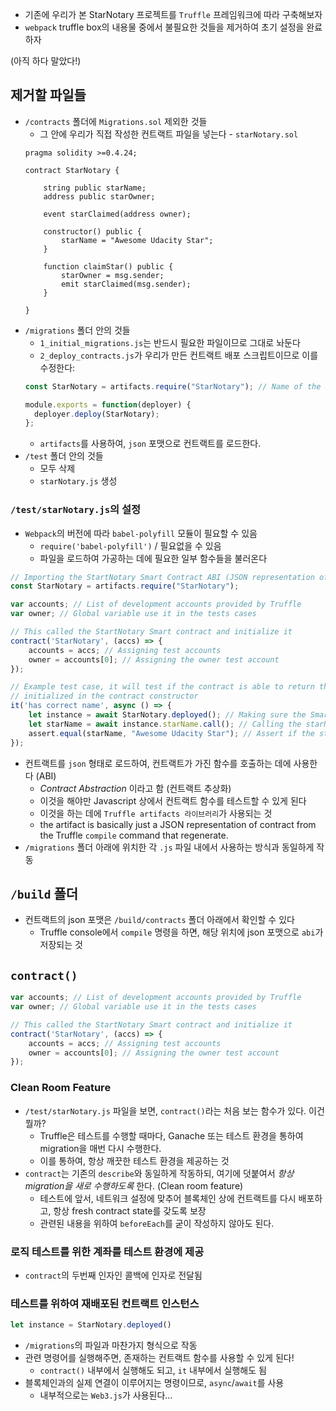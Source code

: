 - 기존에 우리가 본 StarNotary 프로젝트를 `Truffle` 프레임워크에 따라 구축해보자
- `webpack` truffle box의 내용물 중에서 불필요한 것들을 제거하여 초기 설정을 완료하자

(아직 하다 말았다!)

## 제거할 파일들

- `/contracts` 폴더에 `Migrations.sol` 제외한 것들
  - 그 안에 우리가 직접 작성한 컨트랙트 파일을 넣는다 - `starNotary.sol`
  ```sol
  pragma solidity >=0.4.24;

  contract StarNotary {

      string public starName;
      address public starOwner;

      event starClaimed(address owner);

      constructor() public {
          starName = "Awesome Udacity Star";
      }

      function claimStar() public {
          starOwner = msg.sender;
          emit starClaimed(msg.sender);
      }

  }
  ```
- `/migrations` 폴더 안의 것들
  - `1_initial_migrations.js`는 반드시 필요한 파일이므로 그대로 놔둔다
  - `2_deploy_contracts.js`가 우리가 만든 컨트랙트 배포 스크립트이므로 이를 수정한다:
  ```js
  const StarNotary = artifacts.require("StarNotary"); // Name of the StarNotary contract file

  module.exports = function(deployer) {
    deployer.deploy(StarNotary);
  };
  ```
  - `artifacts`를 사용하여, `json` 포맷으로 컨트랙트를 로드한다.
- `/test` 폴더 안의 것들
  - 모두 삭제
  - `starNotary.js` 생성

### `/test/starNotary.js`의 설정

- `Webpack`의 버전에 따라 `babel-polyfill` 모듈이 필요할 수 있음
  - `require('babel-polyfill')` / 필요없을 수 있음
  - 파일을 로드하여 가공하는 데에 필요한 일부 함수들을 불러온다

```js
// Importing the StartNotary Smart Contract ABI (JSON representation of the Smart Contract)
const StarNotary = artifacts.require("StarNotary");

var accounts; // List of development accounts provided by Truffle
var owner; // Global variable use it in the tests cases

// This called the StartNotary Smart contract and initialize it
contract('StarNotary', (accs) => {
    accounts = accs; // Assigning test accounts
    owner = accounts[0]; // Assigning the owner test account
});

// Example test case, it will test if the contract is able to return the starName property
// initialized in the contract constructor
it('has correct name', async () => {
    let instance = await StarNotary.deployed(); // Making sure the Smart Contract is deployed and getting the instance.
    let starName = await instance.starName.call(); // Calling the starName property
    assert.equal(starName, "Awesome Udacity Star"); // Assert if the starName property was initialized correctly
});
```

- 컨트랙트를 `json` 형태로 로드하여, 컨트랙트가 가진 함수를 호출하는 데에 사용한다 (ABI)
  - *Contract Abstraction* 이라고 함 (컨트랙트 추상화)
  - 이것을 해야만 Javascript 상에서 컨트랙트 함수를 테스트할 수 있게 된다
  - 이것을 하는 데에 `Truffle artifacts 라이브러리`가 사용되는 것
  - the artifact is basically just a JSON representation of contract from the Truffle `compile` command that regenerate.
- `/migrations` 폴더 아래에 위치한 각 `.js` 파일 내에서 사용하는 방식과 동일하게 작동

## `/build` 폴더

- 컨트랙트의 json 포맷은 `/build/contracts` 폴더 아래에서 확인할 수 있다
  - Truffle console에서 `compile` 명령을 하면, 해당 위치에 json 포맷으로 `abi`가 저장되는 것

## `contract()`

```js
var accounts; // List of development accounts provided by Truffle
var owner; // Global variable use it in the tests cases

// This called the StartNotary Smart contract and initialize it
contract('StarNotary', (accs) => {
    accounts = accs; // Assigning test accounts
    owner = accounts[0]; // Assigning the owner test account
});
```

### Clean Room Feature

- `/test/starNotary.js` 파일을 보면, `contract()`라는 처음 보는 함수가 있다. 이건 뭘까?
  - Truffle은 테스트를 수행할 때마다, Ganache 또는 테스트 환경을 통하여 migration을 매번 다시 수행한다.
  - 이를 통하여, 항상 깨끗한 테스트 환경을 제공하는 것
- `contract`는 기존의 `describe`와 동일하게 작동하되, 여기에 덧붙여서 *항상 migration을 새로 수행하도록* 한다. (Clean room feature)
  - 테스트에 앞서, 네트워크 설정에 맞추어 블록체인 상에 컨트랙트를 다시 배포하고, 항상 fresh contract state를 갖도록 보장
  - 관련된 내용을 위하여 `beforeEach`를 굳이 작성하지 않아도 된다.

###  로직 테스트를 위한 계좌를 테스트 환경에 제공

- `contract`의 두번째 인자인 콜백에 인자로 전달됨

### 테스트를 위하여 재배포된 컨트랙트 인스턴스

```js
let instance = StarNotary.deployed()
```

- `/migrations`의 파일과 마찬가지 형식으로 작동
- 관련 명령어를 실행해주면, 존재하는 컨트랙트 함수를 사용할 수 있게 된다!
  - `contract()` 내부에서 실행해도 되고, `it` 내부에서 실행해도 됨
- 블록체인과의 실제 연결이 이루어지는 명령이므로, `async`/`await`를 사용
  - 내부적으로는 `Web3.js`가 사용된다...
